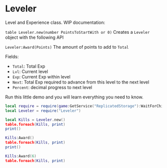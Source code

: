 # Leveler
Level and Experience class. WIP documentation:

`table Leveler.new(number PointsToStartWith or 0)`
Creates a `Leveler` object with the following API

`Leveler:Award(Points)`
The amount of points to add to `Total`

Fields:

- `Total`: Total Exp
- `Lvl`: Current level
- `Exp`: Current Exp within level
- `Next`: Total Exp required to advance from this level to the next level
- `Percent`: decimal progress to next level


Run this little demo and you will learn everything you need to know.
```lua
local require = require(game:GetService("ReplicatedStorage"):WaitForChild("Resources")).LoadLibrary
local Leveler = require("Leveler")

local Kills = Leveler.new()
table.foreach(Kills, print)
print()

Kills:Award()
table.foreach(Kills, print)
print()

Kills:Award(6)
table.foreach(Kills, print)
```
